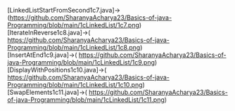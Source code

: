 [LinkedListStartFromSecond1c7.java]->(https://github.com/SharanyaAcharya23/Basics-of-java-Programming/blob/main/1cLinkedList/1c7.png)  
[IterateInReverse1c8.java]->( https://github.com/SharanyaAcharya23/Basics-of-java-Programming/blob/main/1cLinkedList/1c8.png)  
[InsertAtEnd1c9.java]->( https://github.com/SharanyaAcharya23/Basics-of-java-Programming/blob/main/1cLinkedList/1c9.png)  
[DisplayWithPositions1c10.java]->( https://github.com/SharanyaAcharya23/Basics-of-java-Programming/blob/main/1cLinkedList/1c10.png)  
[SwapElements1c11.java]->( https://github.com/SharanyaAcharya23/Basics-of-java-Programming/blob/main/1cLinkedList/1c11.png)

